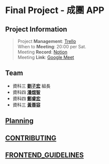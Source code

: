# Final Project - 成團 APP
## Project Information
> Project **Management**: [Trello](https://trello.com/invite/b/670150e8404f03b92ab3844e/ATTId872c43e67d96215e967c78251330e95E940803F/cnsdm-final-project-management)<br />
> When to **Meeting**: 20:00 per Sat.<br />
> Meeting **Record**: [Notion](https://www.notion.so/Final-Project-11531c02fb3f80cd8e37c8d0b8f6802e?pvs=4)<br />
> Meeting **Link**: [Google Meet](https://meet.google.com/vwa-iikc-fku) <br />

## Team

- 資科三 [__劉子宏__](https://github.com/EricLiu750501) 組長
- 資科四 [__潘煜智__](https://github.com/YCNeo718)
- 資科四 [__鄭睿宏__](https://github.com/RyanCheng98153)
- 資科三 [__黃蓉容__](https://github.com/Zhong220)

## [__Planning__](./docs/planning/readme.md)
## [__CONTRIBUTING__](./CONTRIBUTING.md)
## [__FRONTEND_GUIDELINES__](./docs/frontend-guidelines.md)